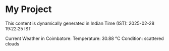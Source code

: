 # My Project

This content is dynamically generated in Indian Time (IST): 2025-02-28 19:22:25 IST


Current Weather in Coimbatore:
Temperature: 30.88 °C
Condition: scattered clouds
